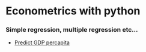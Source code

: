 # Econometrics with python
### Simple regression, multiple regression etc...

- [Predict GDP percapita](https://github.com/Henrique-Gaspar/Econometrics_python/blob/main/statsmodels-regression-to-predict-gdp-per-capita.ipynb)
